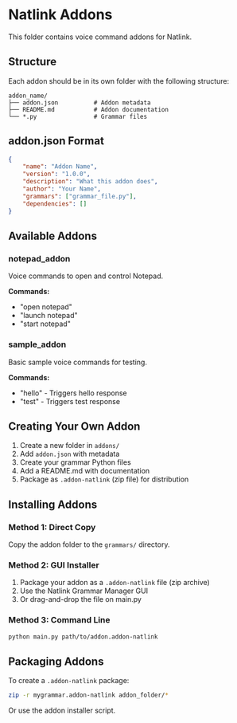 <!-- @format -->

# Natlink Addons

This folder contains voice command addons for Natlink.

## Structure

Each addon should be in its own folder with the following structure:

```
addon_name/
├── addon.json          # Addon metadata
├── README.md           # Addon documentation
└── *.py                # Grammar files
```

## addon.json Format

```json
{
	"name": "Addon Name",
	"version": "1.0.0",
	"description": "What this addon does",
	"author": "Your Name",
	"grammars": ["grammar_file.py"],
	"dependencies": []
}
```

## Available Addons

### notepad_addon

Voice commands to open and control Notepad.

**Commands:**

- "open notepad"
- "launch notepad"
- "start notepad"

### sample_addon

Basic sample voice commands for testing.

**Commands:**

- "hello" - Triggers hello response
- "test" - Triggers test response

## Creating Your Own Addon

1. Create a new folder in `addons/`
2. Add `addon.json` with metadata
3. Create your grammar Python files
4. Add a README.md with documentation
5. Package as `.addon-natlink` (zip file) for distribution

## Installing Addons

### Method 1: Direct Copy

Copy the addon folder to the `grammars/` directory.

### Method 2: GUI Installer

1. Package your addon as a `.addon-natlink` file (zip archive)
2. Use the Natlink Grammar Manager GUI
3. Or drag-and-drop the file on main.py

### Method 3: Command Line

```bash
python main.py path/to/addon.addon-natlink
```

## Packaging Addons

To create a `.addon-natlink` package:

```bash
zip -r mygrammar.addon-natlink addon_folder/*
```

Or use the addon installer script.
